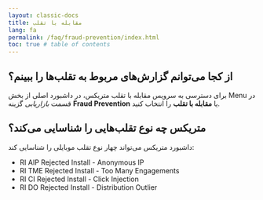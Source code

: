 ```yaml
---
layout: classic-docs
title: مقابله با تقلب
lang: fa
permalink: /faq/fraud-prevention/index.html
toc: true # table of contents
---
```


## از کجا می‌توانم گزارش‌های مربوط به تقلب‌ها را ببینم؟
برای دسترسی به سرویس مقابله با تقلب متریکس، در داشبورد اصلی از بخش Menu در قسمت *بازاریابی* گزینه **Fraud Prevention** یا **مقابله با تقلب** را انتخاب کنید.

## متریکس چه نوع تقلب‌هایی را شناسایی می‌کند؟
داشبورد متریکس می‌تواند چهار نوع تقلب موبایلی را شناسایی کند:

- RI AIP  Rejected Install - Anonymous IP
- RI TME  Rejected Install - Too Many Engagements
- RI CI   Rejected Install - Click Injection
- RI DO   Rejected Install - Distribution Outlier

